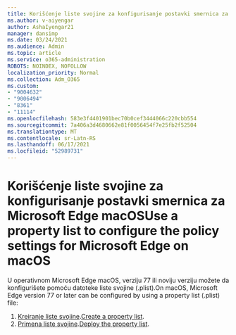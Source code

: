 ```yaml
---
title: Korišćenje liste svojine za konfigurisanje postavki smernica za Microsoft Edge macOS
ms.author: v-aiyengar
author: AshaIyengar21
manager: dansimp
ms.date: 03/24/2021
ms.audience: Admin
ms.topic: article
ms.service: o365-administration
ROBOTS: NOINDEX, NOFOLLOW
localization_priority: Normal
ms.collection: Adm_O365
ms.custom:
- "9004632"
- "9006494"
- "8361"
- "11114"
ms.openlocfilehash: 583e3f4401901bec70b0cef3444066c220cbb554
ms.sourcegitcommit: 7a406a3d4680662e81f0056454f7e25fb2f52504
ms.translationtype: MT
ms.contentlocale: sr-Latn-RS
ms.lasthandoff: 06/17/2021
ms.locfileid: "52989731"
---
```

# <a name="use-a-property-list-to-configure-the-policy-settings-for-microsoft-edge-on-macos"></a><span data-ttu-id="1a9b3-102">Korišćenje liste svojine za konfigurisanje postavki smernica za Microsoft Edge macOS</span><span class="sxs-lookup"><span data-stu-id="1a9b3-102">Use a property list to configure the policy settings for Microsoft Edge on macOS</span></span>

<span data-ttu-id="1a9b3-103">U operativnom Microsoft Edge macOS, verziju 77 ili noviju verziju možete da konfigurišete pomoću datoteke liste svojine (.plist).</span><span class="sxs-lookup"><span data-stu-id="1a9b3-103">On macOS, Microsoft Edge version 77 or later can be configured by using a property list (.plist) file:</span></span>

1. <span data-ttu-id="1a9b3-104">[Kreiranje liste svojine](https://go.microsoft.com/fwlink/?linkid=2134726).</span><span class="sxs-lookup"><span data-stu-id="1a9b3-104">[Create a property list](https://go.microsoft.com/fwlink/?linkid=2134726).</span></span>
1. <span data-ttu-id="1a9b3-105">[Primena liste svojine](https://go.microsoft.com/fwlink/?linkid=2134727).</span><span class="sxs-lookup"><span data-stu-id="1a9b3-105">[Deploy the property list](https://go.microsoft.com/fwlink/?linkid=2134727).</span></span>
